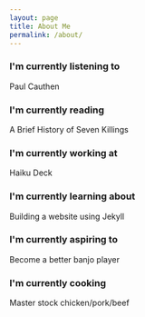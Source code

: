 ```yaml
---
layout: page
title: About Me
permalink: /about/
---
```


### I'm currently listening to

Paul Cauthen

### I'm currently reading

A Brief History of Seven Killings

### I'm currently working at

Haiku Deck

### I'm currently learning about

Building a website using Jekyll

### I'm currently aspiring to

Become a better banjo player

### I'm currently cooking

Master stock chicken/pork/beef